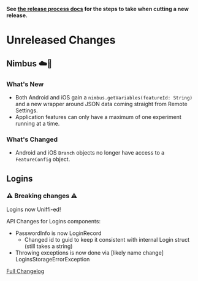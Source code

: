 **See [the release process docs](docs/howtos/cut-a-new-release.md) for the steps to take when cutting a new release.**

# Unreleased Changes

## Nimbus ☁️🔬

### What's New

 - Both Android and iOS gain a `nimbus.getVariables(featureId: String)` and a new wrapper around JSON data coming straight from Remote Settings.
 - Application features can only have a maximum of one experiment running at a time.

### What's Changed

 - Android and iOS `Branch` objects no longer have access to a `FeatureConfig` object.

## Logins

### ⚠️ Breaking changes ⚠️

Logins now Uniffi-ed!

API Changes for Logins components:

- PasswordInfo is now LoginRecord
  - Changed id to guid to keep it consistent with internal Login struct (still takes a string)
- Throwing exceptions is now done via [likely name change] LoginsStorageErrorException

[Full Changelog](https://github.com/mozilla/application-services/compare/v76.0.1...main)
